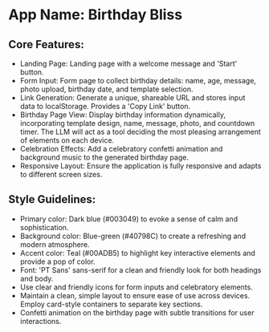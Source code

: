 # **App Name**: Birthday Bliss

## Core Features:

- Landing Page: Landing page with a welcome message and 'Start' button.
- Form Input: Form page to collect birthday details: name, age, message, photo upload, birthday date, and template selection.
- Link Generation: Generate a unique, shareable URL and stores input data to localStorage. Provides a 'Copy Link' button.
- Birthday Page View: Display birthday information dynamically, incorporating template design, name, message, photo, and countdown timer. The LLM will act as a tool deciding the most pleasing arrangement of elements on each device.
- Celebration Effects: Add a celebratory confetti animation and background music to the generated birthday page.
- Responsive Layout: Ensure the application is fully responsive and adapts to different screen sizes.

## Style Guidelines:

- Primary color: Dark blue (#003049) to evoke a sense of calm and sophistication.
- Background color: Blue-green (#40798C) to create a refreshing and modern atmosphere.
- Accent color: Teal (#00ADB5) to highlight key interactive elements and provide a pop of color.
- Font: 'PT Sans' sans-serif for a clean and friendly look for both headings and body.
- Use clear and friendly icons for form inputs and celebratory elements.
- Maintain a clean, simple layout to ensure ease of use across devices. Employ card-style containers to separate key sections.
- Confetti animation on the birthday page with subtle transitions for user interactions.